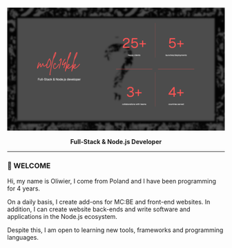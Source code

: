 <p align="center">
    <img src="./.github/images/banner-new.png" width="980" />
</p>

<p align="center">
    <b>Full-Stack & Node.js Developer</b>
</p>

___

### 👋 WELCOME

Hi, my name is Oliwier, I come from Poland and I have been programming for 4 years.

On a daily basis, I create add-ons for MC:BE and front-end websites. In addition, I can create website back-ends and write software and applications in the Node.js ecosystem.

Despite this, I am open to learning new tools, frameworks and programming languages.

